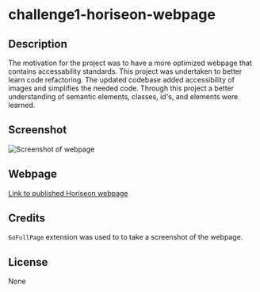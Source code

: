 # challenge1-horiseon-webpage

## Description

The motivation for the project was to have a more optimized webpage that contains accessability standards.
This project was undertaken to better learn code refactoring.
The updated codebase added accessibility of images and simplifies the needed code.
Through this project a better understanding of semantic elements, classes, id's, and elements were learned.

## Screenshot

![Screenshot of webpage](./assets/images/screenshot_of_webpage.png)

## Webpage

[Link to published Horiseon webpage](https://solomon-coding.github.io/challenge1-horiseon-webpage/)

## Credits

`GoFullPage` extension was used to to take a screenshot of the webpage.

## License

None